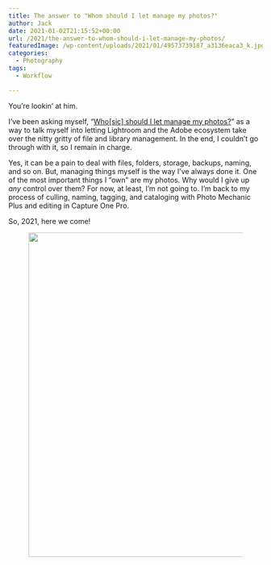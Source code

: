 ```yaml
---
title: The answer to "Whom should I let manage my photos?"
author: Jack
date: 2021-01-02T21:15:52+00:00
url: /2021/the-answer-to-whom-should-i-let-manage-my-photos/
featuredImage: /wp-content/uploads/2021/01/49573739187_a3136eaca3_k.jpg
categories:
  - Photography
tags:
  - Workflow

---
```

<!--kg-card-begin: html-->You&#8217;re lookin&#8217; at him.

I&#8217;ve been asking myself, &#8220;[Who[sic] should I let manage my photos?][1]&#8221; as a way to talk myself into letting Lightroom and the Adobe ecosystem take over the nitty gritty of file and library management. In the end, I couldn&#8217;t go through with it, so I remain in charge.

Yes, it can be a pain to deal with files, folders, storage, backups, naming, and so on. But, managing things myself is the way I&#8217;ve always done it. One of the most important things I &#8220;own&#8221; are my photos. Why would I give up _any_ control over them? For now, at least, I&#8217;m not going to. I&#8217;m back to my process of culling, naming, tagging, and cataloging with Photo Mechanic Plus and editing in Capture One Pro.

So, 2021, here we come!<figure class="wp-block-image size-large kg-card kg-image-card">

<img loading="lazy" width="647" height="644" src="https://new.copingmechanism.com/wp-content/uploads/2021/03/folders-1.jpg" alt="" class="wp-image-131" srcset="/content/images/wordpress/2021/03/folders-1.jpg 647w, /content/images/wordpress/2021/03/folders-1-300x300.jpg 300w, /content/images/wordpress/2021/03/folders-1-150x150.jpg 150w" sizes="(max-width: 647px) 100vw, 647px" /> </figure> 

<!--kg-card-end: html-->

 [1]: http://baty.net/2020/who-should-i-let-manage-my-photos/